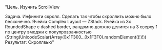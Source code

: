 "Цель. Изучить ScrollView

Задача. Инфинити скролл. Сделать так чтобы скроллить можно было бесконечно. Ячейка Complex Layout — ZStack. Ячейка из 3х RoundedShape c dashed border, рандомно должно делится на 3 сверху 1 по центру эмоджи с полупрозрачностью (String(UnicodeScalar(Array(0x1F300…0x1F3F0).randomElement()!)!))  Результат: Скроллвью"

